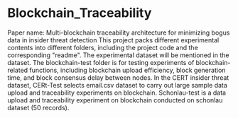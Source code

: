 # Blockchain_Traceability
Paper name: Multi-blockchain traceability architecture for minimizing  bogus data in insider threat detection
This project packs different experimental contents into different folders, including the project code and the corresponding "readme". The experimental dataset will be mentioned in the dataset.
The blockchain-test folder is for testing experiments of blockchain-related functions, including blockchain upload efficiency, block generation time, and block consensus delay between nodes. In the CERT insider threat dataset, CERt-Test selects email.csv dataset to carry out large sample data upload and traceability experiments on blockchain. Schonlau-test is a data upload and traceability experiment on blockchain conducted on schonlau dataset (50 records).
